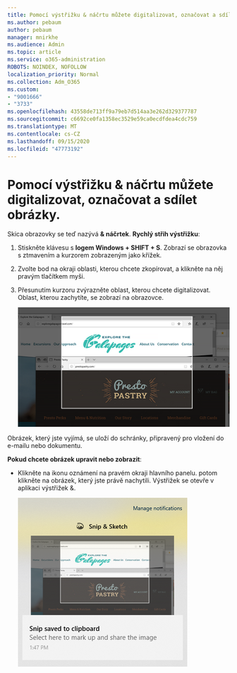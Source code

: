 ```yaml
---
title: Pomocí výstřižku & náčrtu můžete digitalizovat, označovat a sdílet obrázky.
ms.author: pebaum
author: pebaum
manager: mnirkhe
ms.audience: Admin
ms.topic: article
ms.service: o365-administration
ROBOTS: NOINDEX, NOFOLLOW
localization_priority: Normal
ms.collection: Adm_O365
ms.custom:
- "9001666"
- "3733"
ms.openlocfilehash: 43558de713ff9a79eb7d514aa3e262d329377787
ms.sourcegitcommit: c6692ce0fa1358ec3529e59ca0ecdfdea4cdc759
ms.translationtype: MT
ms.contentlocale: cs-CZ
ms.lasthandoff: 09/15/2020
ms.locfileid: "47773192"
---
```

# <a name="use-snip--sketch-to-capture-mark-up-and-share-images"></a>Pomocí výstřižku & náčrtu můžete digitalizovat, označovat a sdílet obrázky.

Skica obrazovky se teď nazývá **& náčrtek**. **Rychlý střih výstřižku**:

1. Stiskněte klávesu s **logem Windows + SHIFT + S**. Zobrazí se obrazovka s ztmavením a kurzorem zobrazeným jako křížek. 

2. Zvolte bod na okraji oblasti, kterou chcete zkopírovat, a klikněte na něj pravým tlačítkem myši. 

3. Přesunutím kurzoru zvýrazněte oblast, kterou chcete digitalizovat. Oblast, kterou zachytíte, se zobrazí na obrazovce.

   ![Obrázek zvýrazněného výběru](media/snipone.png)

Obrázek, který jste vyjímá, se uloží do schránky, připravený pro vložení do e-mailu nebo dokumentu. 

**Pokud chcete obrázek upravit nebo zobrazit**: 

- Klikněte na ikonu oznámení na pravém okraji hlavního panelu. potom klikněte na obrázek, který jste právě nachytili. Výstřižek se otevře v aplikaci výstřižek &.

   ![Obrázek obrázku v aplikaci výstřižky](media/sniptwo.png)
